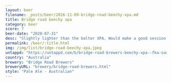 ```yaml
---
layout: beer
filename: _posts/beer/2016-11-09-bridge-road-beechy-xpa.md
title: Bridge road beechy xpa
category: beer
score: 7
beer-date: "2020-07-31"
desc: "Slightly lighter than the balter XPA. Would make a good session ale"
permalink: /beer/:title.html
img: /img/list/bridge-road-beechy-xpa.jpeg
untappd: "https://untappd.com/b/bridge-road-brewers-beechy-xpa--fka-summer-ale-/2368401"
country: "Australia"
brewery: "Bridge Road Brewers"
breweryURL: "brewery/bridge-road-brewers.html"
style: "Pale Ale - Australian"
---
```

